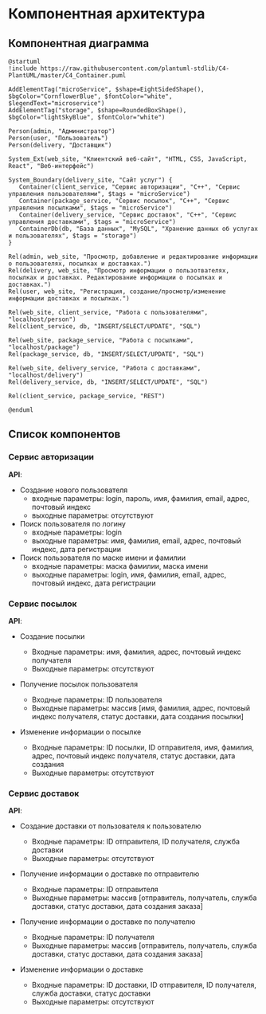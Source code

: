 # Компонентная архитектура
<!-- Состав и взаимосвязи компонентов системы между собой и внешними системами с указанием протоколов, ключевые технологии, используемые для реализации компонентов.
Диаграмма контейнеров C4 и текстовое описание. 
-->
## Компонентная диаграмма

```plantuml
@startuml
!include https://raw.githubusercontent.com/plantuml-stdlib/C4-PlantUML/master/C4_Container.puml

AddElementTag("microService", $shape=EightSidedShape(), $bgColor="CornflowerBlue", $fontColor="white", $legendText="microservice")
AddElementTag("storage", $shape=RoundedBoxShape(), $bgColor="lightSkyBlue", $fontColor="white")

Person(admin, "Администратор")
Person(user, "Пользователь")
Person(delivery, "Доставщик")

System_Ext(web_site, "Клиентский веб-сайт", "HTML, CSS, JavaScript, React", "Веб-интерфейс")

System_Boundary(delivery_site, "Сайт услуг") {
   Container(client_service, "Сервис авторизации", "C++", "Сервис управления пользователями", $tags = "microService")    
   Container(package_service, "Сервис посылок", "C++", "Сервис управления посылками", $tags = "microService") 
   Container(delivery_service, "Сервис доставок", "C++", "Сервис управления доставками", $tags = "microService")   
   ContainerDb(db, "База данных", "MySQL", "Хранение данных об услугах и пользователях", $tags = "storage")
}

Rel(admin, web_site, "Просмотр, добавление и редактирование информации о пользователях, посылках и доставках.")
Rel(delivery, web_site, "Просмотр информации о пользотвателях, посылках и доставках. Редактирование информации о посылках и доставках.")
Rel(user, web_site, "Регистрация, создание/просмотр/изменение информации доставках и посылках.")

Rel(web_site, client_service, "Работа с пользователями", "localhost/person")
Rel(client_service, db, "INSERT/SELECT/UPDATE", "SQL")

Rel(web_site, package_service, "Работа с посылками", "localhost/package")
Rel(package_service, db, "INSERT/SELECT/UPDATE", "SQL")

Rel(web_site, delivery_service, "Работа с доставками", "localhost/delivery")
Rel(delivery_service, db, "INSERT/SELECT/UPDATE", "SQL")

Rel(client_service, package_service, "REST")

@enduml
```

## Список компонентов

### Сервис авторизации
**API**:
-	Создание нового пользователя
      - входные параметры: login, пароль, имя, фамилия, email, адрес, почтовый индекс
      - выходные параметры: отсутствуют
-	Поиск пользователя по логину
     - входные параметры:  login
     - выходные параметры: имя, фамилия, email, адрес, почтовый индекс, дата регистрации
-	Поиск пользователя по маске имени и фамилии
     - входные параметры: маска фамилии, маска имени
     - выходные параметры: login, имя, фамилия, email, адрес, почтовый индекс, дата регистрации

### Сервис посылок
**API**:
- Создание посылки
  - Входные параметры: имя, фамилия, адрес, почтовый индекс получателя
  - Выходные параметры: отсутствуют

- Получение посылок пользователя
  - Входные параметры: ID пользователя 
  - Выходные параметры: массив [имя, фамилия, адрес, почтовый индекс получателя, статус доставки, дата создания посылки]
  
- Изменение информации о посылке
  - Входные параметры: ID посылки, ID отправителя, имя, фамилия, адрес, почтовый индекс получателя, статус доставки, дата создания
  - Выходные параметры: отсутствуют

### Сервис доставок
**API**:
- Создание доставки от пользователя к пользователю
  - Входные параметры: ID отправителя, ID получателя, служба доставки
  - Выходные параметры: отсутствуют

- Получение информации о доставке по отправителю
  - Входные параметры: ID отправителя
  - Выходные параметры: массив [отправитель, получатель, служба доставки, статус доставки, дата создания заказа]

- Получение информации о доставке по получателю
  - Входные параметры: ID получателя
  - Выходные параметры: массив [отправитель, получатель, служба доставки, статус доставки, дата создания заказа]

- Изменение информации о доставке
  - Входные параметры: ID доставки, ID отправителя, ID получателя, служба доставки, статус доставки
  - Выходные параметры: отсутствуют